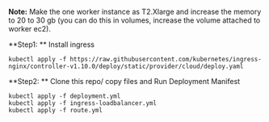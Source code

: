 **Note:** Make the one worker instance as T2.Xlarge and increase the memory to 20 to 30 gb (you can do this in volumes, increase the volume attached to worker ec2).

**Step1: ** Install ingress

    kubectl apply -f https://raw.githubusercontent.com/kubernetes/ingress-nginx/controller-v1.10.0/deploy/static/provider/cloud/deploy.yaml


**Step2: ** Clone this repo/ copy files and Run Deployment Manifest 

    kubectl apply -f deployment.yml 
    kubectl apply -f ingress-loadbalancer.yml
    kubectl apply -f route.yml
    
